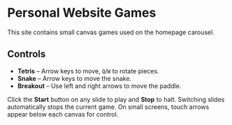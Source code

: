 # Personal Website Games

This site contains small canvas games used on the homepage carousel.

## Controls

- **Tetris** – Arrow keys to move, `Q`/`W` to rotate pieces.
- **Snake** – Arrow keys to move the snake.
- **Breakout** – Use left and right arrows to move the paddle.

Click the **Start** button on any slide to play and **Stop** to halt. Switching slides automatically stops the current game. On small screens, touch arrows appear below each canvas for control.